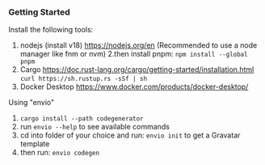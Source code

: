 ### Getting Started

Install the following tools:

1. nodejs (install v18) https://nodejs.org/en
   (Recommended to use a node manager like fnm or nvm)
   2.then install pnpm:
   `npm install --global pnpm`
2. Cargo https://doc.rust-lang.org/cargo/getting-started/installation.html
   `curl https://sh.rustup.rs -sSf | sh`
3. Docker Desktop https://www.docker.com/products/docker-desktop/

Using "envio"

1. `cargo install --path codegenerator`
2. run `envio --help` to see available commands
3. cd into folder of your choice and run: `envio init` to get a Gravatar template
4. then run: `envio codegen`

